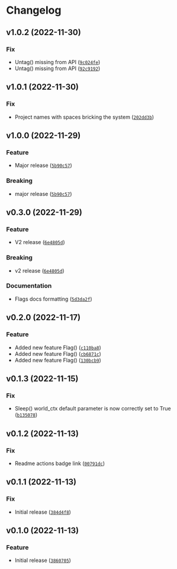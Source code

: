 # Changelog

<!--next-version-placeholder-->

## v1.0.2 (2022-11-30)
### Fix
* Untag() missing from API ([`9c024fe`](https://github.com/reapermc/reapermc/commit/9c024fed6edcb4edcc58a99dfaddf5a0eb45497c))
* Untag() missing from API ([`92c9192`](https://github.com/reapermc/reapermc/commit/92c9192b4a0438e859089d1c9d36d06ce9d177b4))

## v1.0.1 (2022-11-30)
### Fix
* Project names with spaces bricking the system ([`202dd3b`](https://github.com/reapermc/reapermc/commit/202dd3b234d28f32c7cabc4e50b84f895e0c8f83))

## v1.0.0 (2022-11-29)
### Feature
* Major  release ([`5b90c57`](https://github.com/reapermc/reapermc/commit/5b90c57c0a2e04dd0424bf7e3b29cebc0abb52fb))

### Breaking
* major release  ([`5b90c57`](https://github.com/reapermc/reapermc/commit/5b90c57c0a2e04dd0424bf7e3b29cebc0abb52fb))

## v0.3.0 (2022-11-29)
### Feature
* V2 release ([`6e4805d`](https://github.com/reapermc/reapermc/commit/6e4805da3c5d1cc371f40aa70abbec6cbfcde223))

### Breaking
* v2 release  ([`6e4805d`](https://github.com/reapermc/reapermc/commit/6e4805da3c5d1cc371f40aa70abbec6cbfcde223))

### Documentation
* Flags docs formatting ([`5d3da2f`](https://github.com/reapermc/reapermc/commit/5d3da2fcaf740a24e88ecf6f22fbe7abd1e39698))

## v0.2.0 (2022-11-17)
### Feature
* Added new feature Flag() ([`c110ba8`](https://github.com/reapermc/reapermc/commit/c110ba824fa55f3130ef0c3d61e94865e492cde3))
* Added new feature Flag() ([`cb6871c`](https://github.com/reapermc/reapermc/commit/cb6871c8399493546b55ea9876f91f6eb6c29bd3))
* Added new feature Flag() ([`130bcb9`](https://github.com/reapermc/reapermc/commit/130bcb94e80a443c9b567a2c386f02ccc95844b3))

## v0.1.3 (2022-11-15)
### Fix
* Sleep() world_ctx default parameter is now correctly set to True ([`b135078`](https://github.com/reapermc/reapermc/commit/b13507805ea8cd7bfd687f0fb28c8b3fc5489fa0))

## v0.1.2 (2022-11-13)
### Fix
* Readme actions badge link ([`00791dc`](https://github.com/reapermc/reapermc/commit/00791dc8c980b2ea43c6e8bcc2379ee6c0c48174))

## v0.1.1 (2022-11-13)
### Fix
* Initial release ([`384d4f8`](https://github.com/reapermc/reapermc/commit/384d4f83bc9ddce62f195a8bd852b470441f748e))

## v0.1.0 (2022-11-13)
### Feature
* Initial release ([`3860705`](https://github.com/reapermc/reapermc/commit/3860705ad062192808f070a82a45038cbb898a3b))
